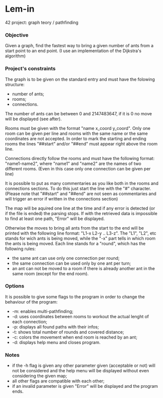 # Lem-in
42 project: graph teory / pathfinding

### Objective
Given a graph, find the fastest way to bring a given number of ants from a start point to an end point. (I use an implementation of the Dijkstra's algorithm)

### Project's constraints
The graph is to be given on the standard entry and must have the folowing structure:
- number of ants;
- rooms;
- connections.

The number of ants can be between 0 and 2147483647, if it is 0 no move will be displayed (see after).

Rooms must be given with the format "name x_coord y_coord". Only one room can be given per line and rooms with the same name or the same coordinates are not accepted.
In order to mark the starting and ending rooms the lines "##start" and/or "##end" must appear right above the room line.

Connections directly follow the rooms and must have the following format: "name1-name2", where "name1" and "name2" are the names of two different rooms. (Even in this case only one connection can be given per line)

It is possible to put as many commentaries as you like both in the rooms and connections sections.
To do this just start the line with the "#" character. (Please note that "##start" and "##end" are not seen as commentaries and will trigger an error if written in the connections section)

The map will be aquired one line at the time and if any error is detected (or if the file is ended) the parsing stops.
If with the retrieved data is impossible to find at least one path, "Error" will be displayed.

Otherwise the moves to bring all ants from the start to the end will be printed with the following line format: "L1-x L2-y .. L3-z". The "L1", "L2", etc stands for wich ants is being moved, while the "-x" part tells in which room the ants is being moved.
Each line stands for a "round", which has the following rules:
- the same ant can use only one connection per round;
- the same connection can be used only by one ant per turn;
- an ant can not be moved to a room if there is already another ant in the same room (except for the end room).

### Options
It is possible to give some flags to the program in order to change the behaviour of the program:
- -m: enables multi-pathfinding;
- -d: uses coordinates between rooms to workout the actual lenght of each connection;
- -p: displays all found paths with their infos;
- -t: shows total number of rounds and covered distance;
- -c: colors the movement when end room is reached by an ant;
- -d: displays help menu and closes program.

### Notes
- if the -h flag is given any other parameter given (acceptable or not) will not be considered and the help menu will be displayed without even considering the given map;
- all other flags are compatible with each other;
- if an invalid parameter is given "Error" will be displayed and the program ends.

